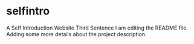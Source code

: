 # selfintro
A Self Introduction Website
Third Sentence
I am editing the README file. Adding some more details about the project description.
